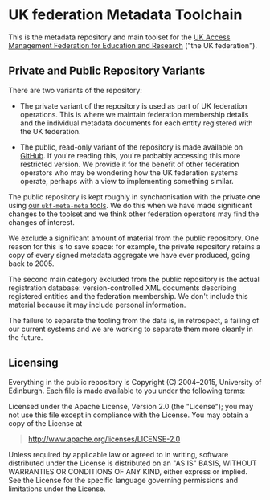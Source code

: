 # UK federation Metadata Toolchain

This is the metadata repository and main toolset for the [UK Access Management Federation for Education and Research](http://ukfederation.org.uk) ("the UK federation").

## Private and Public Repository Variants

There are two variants of the repository:

* The private variant of the repository is used as part of UK federation operations. This is where we maintain federation membership details and the individual metadata documents for each entity registered with the UK federation.

* The public, read-only variant of the repository is made available on [GitHub](https://github.com/ukf/ukf-meta). If you're reading this, you're probably accessing this more restricted version. We provide it for the benefit of other federation operators who may be wondering how the UK federation systems operate, perhaps with a view to implementing something similar.

The public repository is kept roughly in synchronisation with the private one using [our `ukf-meta-meta` tools](https://github.com/ukf/ukf-meta-meta). We do this when we have made significant changes to the toolset and we think other federation operators may find the changes of interest.

We exclude a significant amount of material from the public repository. One reason for this is to save space: for example, the private repository retains a copy of every signed metadata aggregate we have ever produced, going back to 2005.

The second main category excluded from the public repository is the actual registration database: version-controlled XML documents describing registered entities and the federation membership. We don't include this material because it may include personal information.

The failure to separate the tooling from the data is, in retrospect, a failing of our current systems and we are working to separate them more cleanly in the future.

## Licensing

Everything in the public repository is Copyright (C) 2004&ndash;2015, University of Edinburgh. Each file is made available to you under the following terms:

Licensed under the Apache License, Version 2.0 (the "License");
you may not use this file except in compliance with the License.
You may obtain a copy of the License at

> <http://www.apache.org/licenses/LICENSE-2.0>

Unless required by applicable law or agreed to in writing, software
distributed under the License is distributed on an "AS IS" BASIS,
WITHOUT WARRANTIES OR CONDITIONS OF ANY KIND, either express or implied.
See the License for the specific language governing permissions and
limitations under the License.
